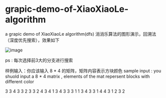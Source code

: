 # grapic-demo-of-XiaoXiaoLe-algorithm
a grapic demo of XiaoXiaoLe algorithm(dfs) 消消乐算法的图形演示，回溯法（深度优先搜索），效果如下

![image](https://raw.githubusercontent.com/AKGWSB/grapic-demo-of-XiaoXiaoLe-algorithm/master/demo.gif)

ps : 每次选择前3大的分支进行搜索 

样例输入：你应该输入 8 * 4 的矩阵，矩阵内容表示方块颜色 
sample input : you shuold input a 8 * 4 matrix , elements of the mat repersent blocks with different color

3 3 4 3
3 2 3 3
2 4 3 4
1 3 4 3
3 3 1 1
3 4 3 3
1 4 4 3
1 2 3 2
